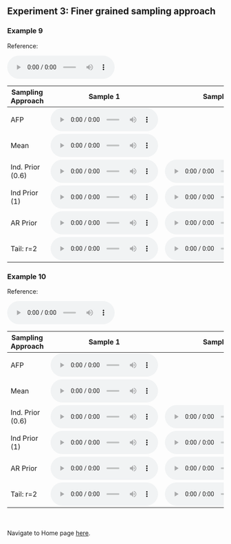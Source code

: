 <!-- exp 3 -->

## Experiment 3: Finer grained sampling approach

### Example 9

Reference:     
<p><audio src="Experiment3/tvae_afp_web_samples/Example9/reference.wav" controls style="width: 250px;"></audio></p>

| Sampling Approach | Sample 1 | Sample 2 | Sample 3 | Sample 4 | Sample 5 |
| --- | --- | --- | --- | --- | --- |
| AFP | <audio src="afp_web_samples/Example9.wav" controls style="width: 250px;"></audio> | | | | |
| Mean  | <audio src="Experiment3/tvae_afp_web_samples/Example9/mean/sample_1.wav" controls style="width: 250px;"></audio> | | | | |
| Ind. Prior (0.6) | <audio src="Experiment3/tvae_afp_web_samples/Example9/scaled06/sample_1.wav" controls style="width: 250px;"></audio> | <audio src="Experiment3/tvae_afp_web_samples/Example9/scaled06/sample_2.wav" controls style="width: 250px;"></audio> | <auxdio src="Experiment3/tvae_afp_web_samples/Example9/scaled06/sample_3.wav" controls style="width: 250px;"></audio> | <audio src="Experiment3/tvae_afp_web_samples/Example9/scaled06/sample_4.wav" controls style="width: 250px;"></audio> | <audio src="Experiment3/tvae_afp_web_samples/Example9/scaled06/sample_5.wav" controls style="width: 250px;"></audio> |
| Ind Prior (1) | <audio src="Experiment3/tvae_afp_web_samples/Example9/prior/sample_1.wav" controls style="width: 250px;"></audio> | <audio src="Experiment3/tvae_afp_web_samples/Example9/prior/sample_2.wav" controls style="width: 250px;"></audio> | <audio src="Experiment3/tvae_afp_web_samples/Example9/prior/sample_3.wav" controls style="width: 250px;"></audio> | <audio src="Experiment3/tvae_afp_web_samples/Example9/prior/sample_4.wav" controls style="width: 250px;"></audio> | <audio src="Experiment3/tvae_afp_web_samples/Example9/prior/sample_5.wav" controls style="width: 250px;"></audio> |
| AR Prior | <audio src="Experiment3/tvae_afp_web_samples/Example9/ar_prior/sample_1.wav" controls style="width: 250px;"></audio> | <audio src="Experiment3/tvae_afp_web_samples/Example9/ar_prior/sample_2.wav" controls style="width: 250px;"></audio> | <audio src="Experiment3/tvae_afp_web_samples/Example9/ar_prior/sample_3.wav" controls style="width: 250px;"></audio> | <audio src="Experiment3/tvae_afp_web_samples/Example9/ar_prior/sample_4.wav" controls style="width: 250px;"></audio> | <audio src="Experiment3/tvae_afp_web_samples/Example9/ar_prior/sample_5.wav" controls style="width: 250px;"></audio> |
| Tail: r=2 | <audio src="Experiment3/tvae_afp_web_samples/Example9/tail2/sample_1.wav" controls style="width: 250px;"></audio> | <audio src="Experiment3/tvae_afp_web_samples/Example9/tail2/sample_2.wav" controls style="width: 250px;"></audio> | <audio src="Experiment3/tvae_afp_web_samples/Example9/tail2/sample_3.wav" controls style="width: 250px;"></audio> | <audio src="Experiment3/tvae_afp_web_samples/Example9/tail2/sample_4.wav" controls style="width: 250px;"></audio> | <audio src="Experiment3/tvae_afp_web_samples/Example9/tail2/sample_5.wav" controls style="width: 250px;"></audio> |

### Example 10

Reference:          
<p><audio src="Experiment3/tvae_afp_web_samples/Example10/reference.wav" controls style="width: 250px;"></audio></p>

| Sampling Approach | Sample 1 | Sample 2 | Sample 3 | Sample 4 | Sample 5 |
| --- | --- | --- | --- | --- | --- |
| AFP | <audio src="afp_web_samples/Example10.wav" controls style="width: 250px;"></audio> | | | | |
| Mean  | <audio src="Experiment3/tvae_afp_web_samples/Example10/mean/sample_1.wav" controls style="width: 250px;"></audio> | | | | |
| Ind. Prior (0.6) | <audio src="Experiment3/tvae_afp_web_samples/Example10/scaled06/sample_1.wav" controls style="width: 250px;"></audio> | <audio src="Experiment3/tvae_afp_web_samples/Example10/scaled06/sample_2.wav" controls style="width: 250px;"></audio> | <audio src="Experiment3/tvae_afp_web_samples/Example10/scaled06/sample_3.wav" controls style="width: 250px;"></audio> | <audio src="Experiment3/tvae_afp_web_samples/Example10/scaled06/sample_4.wav" controls style="width: 250px;"></audio> | <audio src="Experiment3/tvae_afp_web_samples/Example10/scaled06/sample_5.wav" controls style="width: 250px;"></audio> |
| Ind Prior (1) | <audio src="Experiment3/tvae_afp_web_samples/Example10/prior/sample_1.wav" controls style="width: 250px;"></audio> | <audio src="Experiment3/tvae_afp_web_samples/Example10/prior/sample_2.wav" controls style="width: 250px;"></audio> | <audio src="Experiment3/tvae_afp_web_samples/Example10/prior/sample_3.wav" controls style="width: 250px;"></audio> | <audio src="Experiment3/tvae_afp_web_samples/Example10/prior/sample_4.wav" controls style="width: 250px;"></audio> | <audio src="Experiment3/tvae_afp_web_samples/Example10/prior/sample_5.wav" controls style="width: 250px;"></audio> |
| AR Prior | <audio src="Experiment3/tvae_afp_web_samples/Example10/ar_prior/sample_1.wav" controls style="width: 250px;"></audio> | <audio src="Experiment3/tvae_afp_web_samples/Example10/ar_prior/sample_2.wav" controls style="width: 250px;"></audio> | <audio src="Experiment3/tvae_afp_web_samples/Example10/ar_prior/sample_3.wav" controls style="width: 250px;"></audio> | <audio src="Experiment3/tvae_afp_web_samples/Example10/ar_prior/sample_4.wav" controls style="width: 250px;"></audio> | <audio src="Experiment3/tvae_afp_web_samples/Example10/ar_prior/sample_5.wav" controls style="width: 250px;"></audio> |
| Tail: r=2 | <audio src="Experiment3/tvae_afp_web_samples/Example10/tail2/sample_1.wav" controls style="width: 250px;"></audio> | <audio src="Experiment3/tvae_afp_web_samples/Example10/tail2/sample_2.wav" controls style="width: 250px;"></audio> | <audio src="Experiment3/tvae_afp_web_samples/Example10/tail2/sample_3.wav" controls style="width: 250px;"></audio> | <audio src="Experiment3/tvae_afp_web_samples/Example10/tail2/sample_4.wav" controls style="width: 250px;"></audio> | <audio src="Experiment3/tvae_afp_web_samples/Example10/tail2/sample_5.wav" controls style="width: 250px;"></audio> |


<br><br>
Navigate to Home page [here](https://d-byrne1.github.io/mscproject/index.html).
